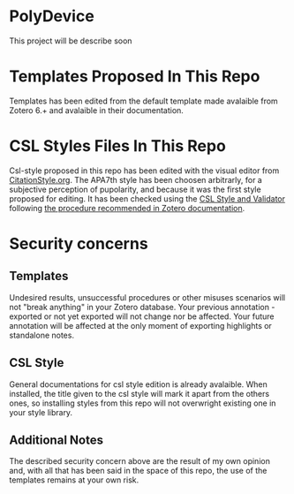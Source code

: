 # PolyDevice
This project will be describe soon

# Templates Proposed In This Repo
Templates has been edited from the default template made avalaible from Zotero 6.+ and avalaible in their documentation.
# CSL Styles Files In This Repo
Csl-style proposed in this repo has been edited with the visual editor from [CitationStyle.org](https://editor.citationstyles.org/visualEditor/).
The APA7th style has been choosen arbitrarly, for a subjective perception of pupolarity, and because it was the first style proposed for editing.
It has been checked using the [CSL Style and Validator](https://validator.citationstyles.org/) following [the procedure recommended in Zotero documentation](https://www.zotero.org/support/dev/citation_styles/style_editing_step-by-step#validation).

# Security concerns
## Templates
Undesired results, unsuccessful procedures or other misuses scenarios will not "break anything" in your Zotero database. Your previous annotation - exported or not yet exported will not change nor be affected. Your future annotation will be affected at the only moment of exporting highlights or standalone notes.
## CSL Style
General documentations for csl style edition is already avalaible.
When installed, the title given to the csl style will mark it apart from the others ones, so installing styles from this repo will not overwright existing one in your style library.
## Additional Notes
The described security concern above are the result of my own opinion and, with all that has been said in the space of this repo, the use of the templates remains at your own risk.
